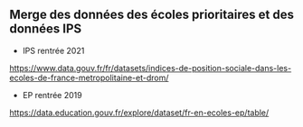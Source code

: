 ## Merge des données des écoles prioritaires et des données IPS


-  IPS rentrée 2021 

https://www.data.gouv.fr/fr/datasets/indices-de-position-sociale-dans-les-ecoles-de-france-metropolitaine-et-drom/


-  EP rentrée 2019 

https://data.education.gouv.fr/explore/dataset/fr-en-ecoles-ep/table/
